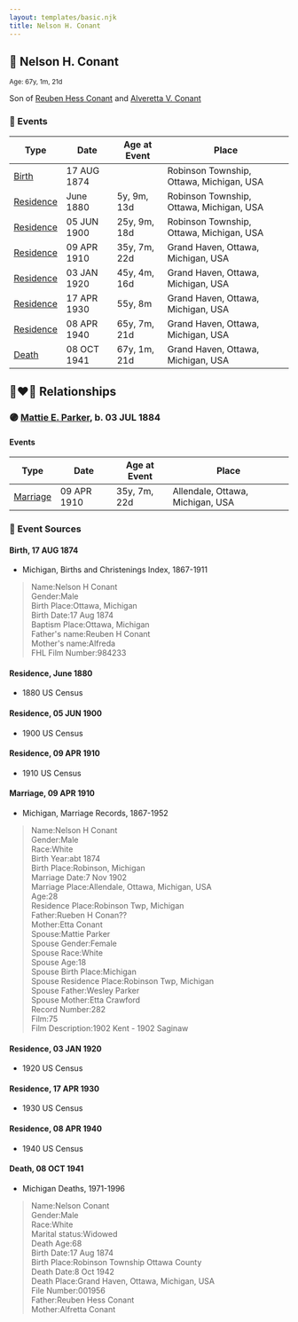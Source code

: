 ```yaml
---
layout: templates/basic.njk
title: Nelson H. Conant
---
```

## 🔵 Nelson H. Conant
<small>Age: 67y, 1m, 21d</small>

Son of [Reuben Hess Conant](/people/3/37326838) and [Alveretta V. Conant](/people/6/60109856)

### 📆 Events

Type | Date | Age at Event | Place
------ | ------ | ------ | ------
[Birth](#event-event-2) | 17 AUG 1874 |  | Robinson Township, Ottawa, Michigan, USA
[Residence](#event-event-0) | June 1880 | 5y, 9m, 13d | Robinson Township, Ottawa, Michigan, USA
[Residence](#event-event-1) | 05 JUN 1900 | 25y, 9m, 18d | Robinson Township, Ottawa, Michigan, USA
[Residence](#event-event-2) | 09 APR 1910 | 35y, 7m, 22d | Grand Haven, Ottawa, Michigan, USA
[Residence](#event-event-3) | 03 JAN 1920 | 45y, 4m, 16d | Grand Haven, Ottawa, Michigan, USA
[Residence](#event-event-4) | 17 APR 1930 | 55y, 8m | Grand Haven, Ottawa, Michigan, USA
[Residence](#event-event-5) | 08 APR 1940 | 65y, 7m, 21d | Grand Haven, Ottawa, Michigan, USA
[Death](#event-event-9) | 08 OCT 1941 | 67y, 1m, 21d | Grand Haven, Ottawa, Michigan, USA

## 👩‍❤️‍👨 Relationships

### 🟣 [Mattie E. Parker](/people/9/92379008), b. 03 JUL 1884

#### Events

Type | Date | Age at Event | Place
------ | ------ | ------ | ------
[Marriage](#event-family-0-event-0) | 09 APR 1910 | 35y, 7m, 22d | Allendale, Ottawa, Michigan, USA
### 📰 Event Sources

#### <a id="event-event-2"></a> Birth, 17 AUG 1874
* Michigan, Births and Christenings Index, 1867-1911
>   
  > Name:Nelson H Conant  
  > Gender:Male  
  > Birth Place:Ottawa, Michigan  
  > Birth Date:17 Aug 1874  
  > Baptism Place:Ottawa, Michigan  
  > Father's name:Reuben H Conant  
  > Mother's name:Alfreda  
  > FHL Film Number:984233

#### <a id="event-event-0"></a> Residence, June 1880
* 1880 US Census

#### <a id="event-event-1"></a> Residence, 05 JUN 1900
* 1900 US Census

#### <a id="event-event-2"></a> Residence, 09 APR 1910
* 1910 US Census

#### <a id="event-family-0-event-0"></a> Marriage, 09 APR 1910
* Michigan, Marriage Records, 1867-1952
>   
  > Name:Nelson H Conant  
  > Gender:Male  
  > Race:White  
  > Birth Year:abt 1874  
  > Birth Place:Robinson, Michigan  
  > Marriage Date:7 Nov 1902  
  > Marriage Place:Allendale, Ottawa, Michigan, USA  
  > Age:28  
  > Residence Place:Robinson Twp, Michigan  
  > Father:Rueben H Conan??  
  > Mother:Etta Conant  
  > Spouse:Mattie Parker  
  > Spouse Gender:Female  
  > Spouse Race:White  
  > Spouse Age:18  
  > Spouse Birth Place:Michigan  
  > Spouse Residence Place:Robinson Twp, Michigan  
  > Spouse Father:Wesley Parker  
  > Spouse Mother:Etta Crawford  
  > Record Number:282  
  > Film:75  
  > Film Description:1902 Kent - 1902 Saginaw

#### <a id="event-event-3"></a> Residence, 03 JAN 1920
* 1920 US Census

#### <a id="event-event-4"></a> Residence, 17 APR 1930
* 1930 US Census

#### <a id="event-event-5"></a> Residence, 08 APR 1940
* 1940 US Census
#### <a id="event-event-9"></a> Death, 08 OCT 1941
* Michigan Deaths, 1971-1996
>   
  > Name:Nelson Conant  
  > Gender:Male  
  > Race:White  
  > Marital status:Widowed  
  > Death Age:68  
  > Birth Date:17 Aug 1874  
  > Birth Place:Robinson Township Ottawa County  
  > Death Date:8 Oct 1942  
  > Death Place:Grand Haven, Ottawa, Michigan, USA  
  > File Number:001956  
  > Father:Reuben Hess Conant  
  > Mother:Alfretta Conant
